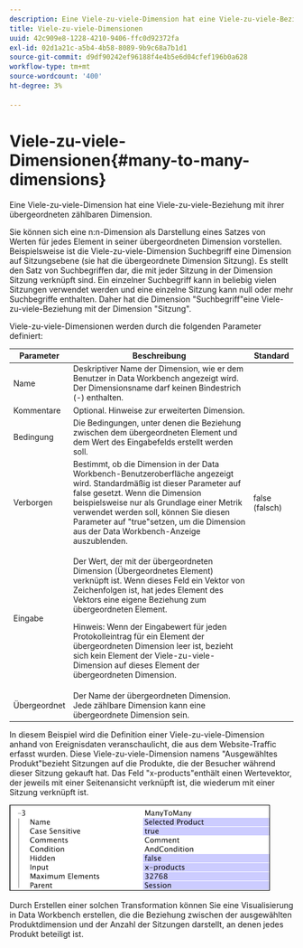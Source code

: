 ```yaml
---
description: Eine Viele-zu-viele-Dimension hat eine Viele-zu-viele-Beziehung mit ihrer übergeordneten zählbaren Dimension.
title: Viele-zu-viele-Dimensionen
uuid: 42c909e8-1228-4210-9406-ffc0d92372fa
exl-id: 02d1a21c-a5b4-4b58-8089-9b9c68a7b1d1
source-git-commit: d9df90242ef96188f4e4b5e6d04cfef196b0a628
workflow-type: tm+mt
source-wordcount: '400'
ht-degree: 3%

---
```


# Viele-zu-viele-Dimensionen{#many-to-many-dimensions}

Eine Viele-zu-viele-Dimension hat eine Viele-zu-viele-Beziehung mit ihrer übergeordneten zählbaren Dimension.

Sie können sich eine n:n-Dimension als Darstellung eines Satzes von Werten für jedes Element in seiner übergeordneten Dimension vorstellen. Beispielsweise ist die Viele-zu-viele-Dimension Suchbegriff eine Dimension auf Sitzungsebene (sie hat die übergeordnete Dimension Sitzung). Es stellt den Satz von Suchbegriffen dar, die mit jeder Sitzung in der Dimension Sitzung verknüpft sind. Ein einzelner Suchbegriff kann in beliebig vielen Sitzungen verwendet werden und eine einzelne Sitzung kann null oder mehr Suchbegriffe enthalten. Daher hat die Dimension &quot;Suchbegriff&quot;eine Viele-zu-viele-Beziehung mit der Dimension &quot;Sitzung&quot;.

Viele-zu-viele-Dimensionen werden durch die folgenden Parameter definiert:

<table id="table_A6D495008DFF4DD28A3ECD718D775E54"> 
 <thead> 
  <tr> 
   <th colname="col1" class="entry"> Parameter </th> 
   <th colname="col2" class="entry"> Beschreibung </th> 
   <th colname="col3" class="entry"> Standard </th> 
  </tr> 
 </thead>
 <tbody> 
  <tr> 
   <td colname="col1"> Name </td> 
   <td colname="col2"> Deskriptiver Name der Dimension, wie er dem Benutzer in Data Workbench angezeigt wird. Der Dimensionsname darf keinen Bindestrich (-) enthalten. </td> 
   <td colname="col3"> </td> 
  </tr> 
  <tr> 
   <td colname="col1"> Kommentare </td> 
   <td colname="col2"> Optional. Hinweise zur erweiterten Dimension. </td> 
   <td colname="col3"> </td> 
  </tr> 
  <tr> 
   <td colname="col1"> Bedingung </td> 
   <td colname="col2"> Die Bedingungen, unter denen die Beziehung zwischen dem übergeordneten Element und dem Wert des Eingabefelds erstellt werden soll. </td> 
   <td colname="col3"> </td> 
  </tr> 
  <tr> 
   <td colname="col1"> Verborgen </td> 
   <td colname="col2"> Bestimmt, ob die Dimension in der Data Workbench-Benutzeroberfläche angezeigt wird. Standardmäßig ist dieser Parameter auf false gesetzt. Wenn die Dimension beispielsweise nur als Grundlage einer Metrik verwendet werden soll, können Sie diesen Parameter auf "true"setzen, um die Dimension aus der Data Workbench-Anzeige auszublenden. </td> 
   <td colname="col3"> false (falsch) </td> 
  </tr> 
  <tr> 
   <td colname="col1"> Eingabe </td> 
   <td colname="col2"> <p>Der Wert, der mit der übergeordneten Dimension (Übergeordnetes Element) verknüpft ist. Wenn dieses Feld ein Vektor von Zeichenfolgen ist, hat jedes Element des Vektors eine eigene Beziehung zum übergeordneten Element. </p> <p> <p>Hinweis:  Wenn der Eingabewert für jeden Protokolleintrag für ein Element der übergeordneten Dimension leer ist, bezieht sich kein Element der Viele-zu-viele-Dimension auf dieses Element der übergeordneten Dimension. </p> </p> </td> 
   <td colname="col3"> </td> 
  </tr> 
  <tr> 
   <td colname="col1"> Übergeordnet </td> 
   <td colname="col2"> Der Name der übergeordneten Dimension. Jede zählbare Dimension kann eine übergeordnete Dimension sein. </td> 
   <td colname="col3"> </td> 
  </tr> 
 </tbody> 
</table>

In diesem Beispiel wird die Definition einer Viele-zu-viele-Dimension anhand von Ereignisdaten veranschaulicht, die aus dem Website-Traffic erfasst wurden. Diese Viele-zu-viele-Dimension namens &quot;Ausgewähltes Produkt&quot;bezieht Sitzungen auf die Produkte, die der Besucher während dieser Sitzung gekauft hat. Das Feld &quot;x-products&quot;enthält einen Wertevektor, der jeweils mit einer Seitenansicht verknüpft ist, die wiederum mit einer Sitzung verknüpft ist.

![](assets/cfg_Transformation_Dim_ManytoMany.png)

Durch Erstellen einer solchen Transformation können Sie eine Visualisierung in Data Workbench erstellen, die die Beziehung zwischen der ausgewählten Produktdimension und der Anzahl der Sitzungen darstellt, an denen jedes Produkt beteiligt ist.
